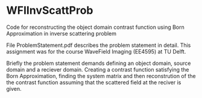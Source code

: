 # WFIInvScattProb
Code for reconstructing the object domain contrast function using Born Approximation in inverse scattering problem 

File ProblemStatement.pdf describes the problem statement in detail. 
This assignment was for the course WaveField Imaging (EE4595) at TU Delft. 

Briefly the problem statement demands defining an object domain, source domain and a reciever domain. Creating a 
contrast function satisfying the Born Approximation, finding the system matrix and then reconstrution of the the contrast function
assuming that the scattered field at the reciver is given.
